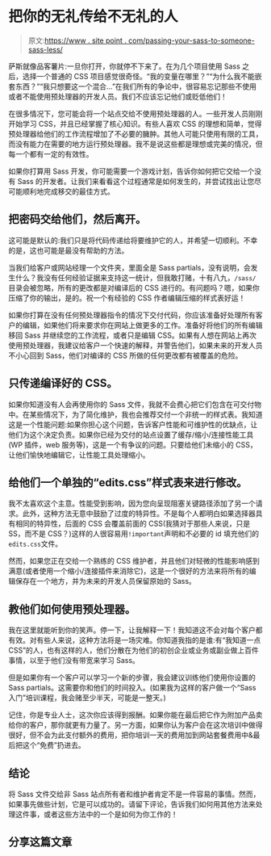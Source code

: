 # 把你的无礼传给不无礼的人

> 原文:[https://www . site point . com/passing-your-sass-to-someone-sass-less/](https://www.sitepoint.com/passing-your-sass-to-someone-sass-less/)

萨斯就像品客薯片:一旦你打开，你就停不下来了。在为几个项目使用 Sass 之后，选择一个普通的 CSS 项目感觉很奇怪。“我的变量在哪里？”“为什么我不能嵌套东西？”“我只想要这一个混合…”在我们所有的争论中，很容易忘记那些不使用或者不能使用预处理器的开发人员。我们不应该忘记他们或贬低他们！

在很多情况下，您可能会将一个站点交给不使用预处理器的人。一些开发人员刚刚开始学习 CSS，并且已经掌握了核心知识。有些人喜欢 CSS 的理想和简单，觉得预处理器给他们的工作流程增加了不必要的臃肿。其他人可能只使用有限的工具，而没有能力在需要的地方运行预处理器。我不是说这些都是理想或完美的情况，但每一个都有一定的有效性。

如果你打算用 Sass 开发，你可能需要一个游戏计划，告诉你如何把它交给一个没有 Sass 的开发者。让我们来看看这个过程通常是如何发生的，并尝试找出让您尽可能顺利地完成移交的最佳方式。

## 把密码交给他们，然后离开。

这可能是默认的:我们只是将代码传递给将要维护它的人，并希望一切顺利。不幸的是，这也可能是最没有帮助的方法。

当我们给客户或网站经理一个文件夹，里面全是 Sass partials，没有说明，会发生什么？我没有任何经验证据来支持这一统计，但我敢打赌，十有八九，`/sass/`目录会被忽略，所有的更改都是对编译后的 CSS 进行的。有问题吗？嗯，如果你压缩了你的输出，是的。祝一个有经验的 CSS 作者编辑压缩的样式表好运！

如果你打算在没有任何预处理器指令的情况下交付代码，你应该准备好处理所有客户的编辑，如果他们将来要求你在网站上做更多的工作。准备好将他们的所有编辑移回 Sass 并继续您的工作流程，或者只是编辑 CSS。如果有人想在网站上再次使用预处理器，我建议给客户一个快速的解释，并警告他们，如果未来的开发人员不小心回到 Sass，他们对编译的 CSS 所做的任何更改都有被覆盖的危险。

## 只传递编译好的 CSS。

如果你知道没有人会再使用你的 Sass 文件，我就不会费心把它们包含在可交付物中。在某些情况下，为了简化维护，我也会推荐交付一个非统一的样式表。我知道这是一个性能问题:如果你担心这个问题，告诉客户性能和可维护性的优缺点，让他们为这个决定负责。如果你已经为交付的站点设置了缓存/缩小/连接性能工具(WP 插件，web 服务等)，这是一个有争议的问题。只要给他们未缩小的 CSS，让他们愉快地编辑它，让性能工具处理缩小。

## 给他们一个单独的“edits.css”样式表来进行修改。

我不太喜欢这个主意。性能受到影响，因为您向呈现阻塞关键路径添加了另一个请求。此外，这种方法无意中鼓励了过度的特异性。不是每个人都明白如果选择器具有相同的特异性，后面的 CSS 会覆盖前面的 CSS(我猜对于那些人来说，只是 SS，而不是 CSS？)这样的人很容易用`!important`声明和不必要的 id 填充他们的`edits.css`文件。

然而，如果您正在交给一个熟练的 CSS 维护者，并且他们对轻微的性能影响感到满意(或者使用一个缩小/连接插件来消除它)，这是一个很好的方法来将所有的编辑保存在一个地方，并为未来的开发人员保留原始的 Sass。

## 教他们如何使用预处理器。

我在这里就能听到你的笑声。停一下，让我解释一下！我知道这不会对每个客户都有效。对有些人来说，这种方法将是一场灾难。你知道我指的是谁:有“我知道一点 CSS”的人，也有这样的人，他们分散在为他们的初创企业或业务或副业做上百件事情，以至于他们没有带宽来学习 Sass。

但是如果你有一个客户可以学习一个新的步骤，我会建议训练他们使用你设置的 Sass partials。这需要你和他们的时间投入。(如果我为这样的客户做一个“Sass 入门”培训课程，我会赌至少半天，可能是一整天。)

记住，你是专业人士，这次你应该得到报酬。如果你能在最后把它作为附加产品卖给你的客户，那你就更有力量了。另一方面，如果你认为客户会在这次培训中做得很好，但不会为此支付额外的费用，把你培训一天的费用加到网站套餐费用中&最后把这个“免费”扔进去。

## 结论

将 Sass 文件交给非 Sass 站点所有者和维护者肯定不是一件容易的事情。然而，如果事先做些计划，它是可以成功的。请留下评论，告诉我们如何用其他方法来处理这件事，或者这些方法中的一个是如何为你工作的！

## 分享这篇文章